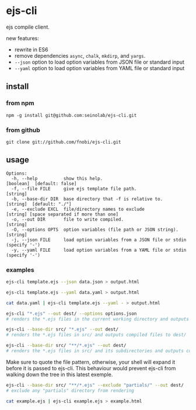 ejs-cli
=======

ejs compile client.

new features:
- rewrite in ES6
- remove dependencies `async`, `chalk`, `mkdirp`, and `yargs`.
- `--json` option to load option variables from JSON file or standard input
- `--yaml` option to load option variables from YAML file or standard input

## install

### from npm

```
npm -g install git@github.com:seinolab/ejs-cli.git
```

### from github

```
git clone git://github.com/fnobi/ejs-cli.git
```

## usage

```
Options:
  -h, --help          show this help.                               [boolean]  [default: false]
  -f, --file FILE     give ejs template file path.                  [string]
  -b, --base-dir DIR  base directory that -f is relative to.        [string]  [default: "./"]
  -e, --exclude EXCL  file/directory names to exclude               [string] [space separated if more than one]
  -o, --out DIR       file to write compiled.                       [string]
  -O, --options OPTS  option variables (file path or JSON string).  [string]
  -j, --json FILE     load option variables from a JSON file or stdin (specify '-')
  -y, --yaml FILE     load option variables from a YAML file or stdin (specify '-')
```

### examples

```bash
ejs-cli template.ejs --json data.json > output.html
```

```bash
ejs-cli template.ejs --yaml data.yaml > output.html
```

```bash
cat data.yaml | ejs-cli template.ejs --yaml - > output.html
```

```bash
ejs-cli "*.ejs" --out dest/ --options options.json
# renders the *.ejs files in the current working directory and outputs compiled files to dest/
```

```bash
ejs-cli --base-dir src/ "*.ejs" --out dest/
# renders the *.ejs files in src/ and outputs compiled files to dest/
```

```bash
ejs-cli --base-dir src/ "**/*.ejs" --out dest/
# renders the *.ejs files in src/ and its subdirectories and outputs compiled files to dest/
```

Make sure to quote the file pattern, otherwise, your shell will expand it before it is passed to ejs-cli.
This behaviour would prevent ejs-cli from walking down the tree in this latest exemple.

```bash
ejs-cli --base-dir src/ "**/*.ejs" --exclude "partials/" --out dest/
# exclude any "partials" directory from rendering
```

```bash
cat example.ejs | ejs-cli example.ejs > example.html
```
